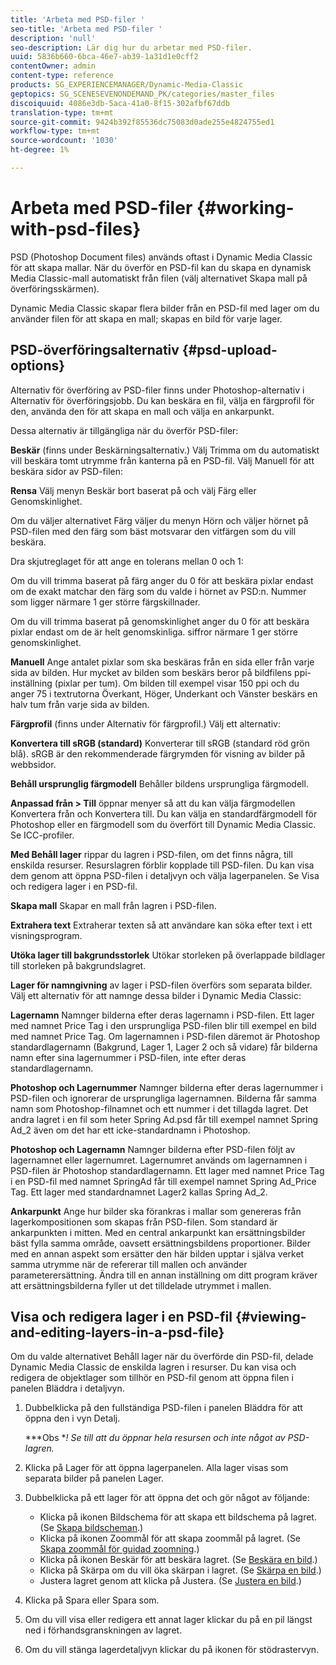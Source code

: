 ```yaml
---
title: 'Arbeta med PSD-filer '
seo-title: 'Arbeta med PSD-filer '
description: 'null'
seo-description: Lär dig hur du arbetar med PSD-filer.
uuid: 5836b660-6bca-46e7-ab39-1a31d1e0cff2
contentOwner: admin
content-type: reference
products: SG_EXPERIENCEMANAGER/Dynamic-Media-Classic
geptopics: SG_SCENESEVENONDEMAND_PK/categories/master_files
discoiquuid: 4086e3db-5aca-41a0-8f15-302afbf67ddb
translation-type: tm+mt
source-git-commit: 9424b392f85536dc75083d0ade255e4824755ed1
workflow-type: tm+mt
source-wordcount: '1030'
ht-degree: 1%

---
```



# Arbeta med PSD-filer {#working-with-psd-files}

PSD (Photoshop Document files) används oftast i Dynamic Media Classic för att skapa mallar. När du överför en PSD-fil kan du skapa en dynamisk Media Classic-mall automatiskt från filen (välj alternativet Skapa mall på överföringsskärmen).

Dynamic Media Classic skapar flera bilder från en PSD-fil med lager om du använder filen för att skapa en mall; skapas en bild för varje lager.

## PSD-överföringsalternativ {#psd-upload-options}

Alternativ för överföring av PSD-filer finns under Photoshop-alternativ i Alternativ för överföringsjobb. Du kan beskära en fil, välja en färgprofil för den, använda den för att skapa en mall och välja en ankarpunkt.

Dessa alternativ är tillgängliga när du överför PSD-filer:

**Beskär** (finns under Beskärningsalternativ.) Välj Trimma om du automatiskt vill beskära tomt utrymme från kanterna på en PSD-fil. Välj Manuell för att beskära sidor av PSD-filen:

**Rensa** Välj menyn Beskär bort baserat på och välj Färg eller Genomskinlighet.

Om du väljer alternativet Färg väljer du menyn Hörn och väljer hörnet på PSD-filen med den färg som bäst motsvarar den vitfärgen som du vill beskära.

Dra skjutreglaget för att ange en tolerans mellan 0 och 1:

Om du vill trimma baserat på färg anger du 0 för att beskära pixlar endast om de exakt matchar den färg som du valde i hörnet av PSD:n. Nummer som ligger närmare 1 ger större färgskillnader.

Om du vill trimma baserat på genomskinlighet anger du 0 för att beskära pixlar endast om de är helt genomskinliga. siffror närmare 1 ger större genomskinlighet.

**Manuell** Ange antalet pixlar som ska beskäras från en sida eller från varje sida av bilden. Hur mycket av bilden som beskärs beror på bildfilens ppi-inställning (pixlar per tum). Om bilden till exempel visar 150 ppi och du anger 75 i textrutorna Överkant, Höger, Underkant och Vänster beskärs en halv tum från varje sida av bilden.

**Färgprofil** (finns under Alternativ för färgprofil.) Välj ett alternativ:

**Konvertera till sRGB (standard)** Konverterar till sRGB (standard röd grön blå). sRGB är den rekommenderade färgrymden för visning av bilder på webbsidor.

**Behåll ursprunglig färgmodell** Behåller bildens ursprungliga färgmodell.

**Anpassad från > Till** öppnar menyer så att du kan välja färgmodellen Konvertera från och Konvertera till. Du kan välja en standardfärgmodell för Photoshop eller en färgmodell som du överfört till Dynamic Media Classic. Se ICC-profiler.

**Med Behåll lager** rippar du lagren i PSD-filen, om det finns några, till enskilda resurser. Resurslagren förblir kopplade till PSD-filen. Du kan visa dem genom att öppna PSD-filen i detaljvyn och välja lagerpanelen. Se Visa och redigera lager i en PSD-fil.

**Skapa mall** Skapar en mall från lagren i PSD-filen.

**Extrahera text** Extraherar texten så att användare kan söka efter text i ett visningsprogram.

**Utöka lager till bakgrundsstorlek** Utökar storleken på överlappade bildlager till storleken på bakgrundslagret.

**Lager för namngivning** av lager i PSD-filen överförs som separata bilder. Välj ett alternativ för att namnge dessa bilder i Dynamic Media Classic:

**Lagernamn** Namnger bilderna efter deras lagernamn i PSD-filen. Ett lager med namnet Price Tag i den ursprungliga PSD-filen blir till exempel en bild med namnet Price Tag. Om lagernamnen i PSD-filen däremot är Photoshop standardlagernamn (Bakgrund, Lager 1, Lager 2 och så vidare) får bilderna namn efter sina lagernummer i PSD-filen, inte efter deras standardlagernamn.

**Photoshop och Lagernummer** Namnger bilderna efter deras lagernummer i PSD-filen och ignorerar de ursprungliga lagernamnen. Bilderna får samma namn som Photoshop-filnamnet och ett nummer i det tillagda lagret. Det andra lagret i en fil som heter Spring Ad.psd får till exempel namnet Spring Ad_2 även om det har ett icke-standardnamn i Photoshop.

**Photoshop och Lagernamn** Namnger bilderna efter PSD-filen följt av lagernamnet eller lagernumret. Lagernumret används om lagernamnen i PSD-filen är Photoshop standardlagernamn. Ett lager med namnet Price Tag i en PSD-fil med namnet SpringAd får till exempel namnet Spring Ad_Price Tag. Ett lager med standardnamnet Lager2 kallas Spring Ad_2.

**Ankarpunkt** Ange hur bilder ska förankras i mallar som genereras från lagerkompositionen som skapas från PSD-filen. Som standard är ankarpunkten i mitten. Med en central ankarpunkt kan ersättningsbilder bäst fylla samma område, oavsett ersättningsbildens proportioner. Bilder med en annan aspekt som ersätter den här bilden upptar i själva verket samma utrymme när de refererar till mallen och använder parameterersättning. Ändra till en annan inställning om ditt program kräver att ersättningsbilderna fyller ut det tilldelade utrymmet i mallen.

## Visa och redigera lager i en PSD-fil {#viewing-and-editing-layers-in-a-psd-file}

Om du valde alternativet Behåll lager när du överförde din PSD-fil, delade Dynamic Media Classic de enskilda lagren i resurser. Du kan visa och redigera de objektlager som tillhör en PSD-fil genom att öppna filen i panelen Bläddra i detaljvyn.

1. Dubbelklicka på den fullständiga PSD-filen i panelen Bläddra för att öppna den i vyn Detalj.

   ***Obs **! Se till att du öppnar hela resursen och inte något av PSD-lagren.*

1. Klicka på Lager för att öppna lagerpanelen. Alla lager visas som separata bilder på panelen Lager.
1. Dubbelklicka på ett lager för att öppna det och gör något av följande:

   * Klicka på ikonen Bildschema för att skapa ett bildschema på lagret. (Se [Skapa bildscheman](creating-image-maps.md#creating_image_maps).)
   * Klicka på ikonen Zoommål för att skapa zoommål på lagret. (Se [Skapa zoommål för guidad zoomning](creating-zoom-targets-guided-zoom.md#creating_zoom_targets_for_guided_zoom).)
   * Klicka på ikonen Beskär för att beskära lagret. (Se [Beskära en bild](cropping-image.md#cropping_an_image).)
   * Klicka på Skärpa om du vill öka skärpan i lagret. (Se [Skärpa en bild](sharpening-image.md#sharpening_an_image).)
   * Justera lagret genom att klicka på Justera. (Se [Justera en bild](adjusting-image.md#adjusting_an_image).)

1. Klicka på Spara eller Spara som.
1. Om du vill visa eller redigera ett annat lager klickar du på en pil längst ned i förhandsgranskningen av lagret.
1. Om du vill stänga lagerdetaljvyn klickar du på ikonen för stödrastervyn.


